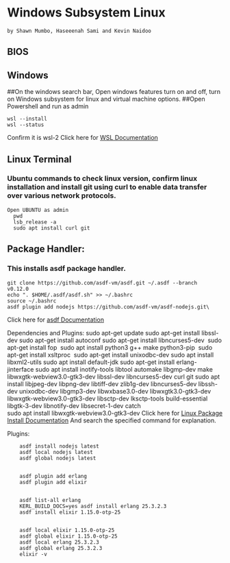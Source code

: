 # Windows Subsystem Linux 
    by Shawn Mumbo, Haseeenah Sami and Kevin Naidoo
## BIOS



## Windows

##On the windows search bar, Open windows features turn on and off, turn on Windows subsystem for linux and virtual machine options.
##Open Powershell and run as admin

    wsl --install
    wsl --status

   Confirm it is wsl-2
   Click here for [WSL Documentation](https://learn.microsoft.com/en-us/windows/wsl/)

## Linux Terminal

### Ubuntu commands to check linux version, confirm linux installation and install git using curl to enable data transfer over various network protocols. 

    Open UBUNTU as admin
      pwd
      lsb_release -a 
      sudo apt install curl git
## Package Handler:

### This installs asdf package handler. 

    git clone https://github.com/asdf-vm/asdf.git ~/.asdf --branch v0.12.0     
    echo ". $HOME/.asdf/asdf.sh" >> ~/.bashrc     
    source ~/.bashrc
    asdf plugin add nodejs https://github.com/asdf-vm/asdf-nodejs.git\
Click here for [asdf Documentation](https://asdf-vm.com/guide/introduction.html)
    
Dependencies and Plugins:
      sudo apt-get update
      sudo apt-get install libssl-dev
      sudo apt-get install autoconf
      sudo apt-get install libncurses5-dev 
      sudo apt-get install fop 
      sudo apt install python3 g++ make python3-pip 
      sudo apt-get install xsltproc 
      sudo apt-get install unixodbc-dev
      sudo apt install libxml2-utils
      sudo apt install default-jdk
      sudo apt-get install erlang-jinterface
      sudo apt install inotify-tools libtool automake libgmp-dev make libwxgtk-webview3.0-gtk3-dev libssl-dev libncurses5-dev curl git 
      sudo apt install libjpeg-dev libpng-dev libtiff-dev zlib1g-dev libncurses5-dev libssh-dev unixodbc-dev libgmp3-dev libwxbase3.0-dev libwxgtk3.0-gtk3-dev libwxgtk-webview3.0-gtk3-dev libsctp-dev lksctp-tools build-essential libgtk-3-dev libnotify-dev libsecret-1-dev catch  
      sudo apt install libwxgtk-webview3.0-gtk3-dev
Click here for [Linux Package Install Documentation](https://howtoinstall.co/en/)
And search the specified command for explanation.
      
      
   Plugins:

        asdf install nodejs latest    
        asdf local nodejs latest    
        asdf global nodejs latest 

        
        asdf plugin add erlang    
        asdf plugin add elixir

        
        asdf list-all erlang
        KERL_BUILD_DOCS=yes asdf install erlang 25.3.2.3       
        asdf install elixir 1.15.0-otp-25    

         
        asdf local elixir 1.15.0-otp-25    
        asdf global elixir 1.15.0-otp-25
        asdf local erlang 25.3.2.3  
        asdf global erlang 25.3.2.3    
        elixir -v




     
   
